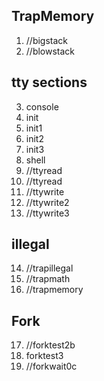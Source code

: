 ## TrapMemory
1. //bigstack
2. //blowstack

## tty sections
3. console
4. init
5. init1
6. init2
7. init3
8. shell
9. //ttyread
10. //ttyread
11. //ttywrite
12. //ttywrite2
13. //ttywrite3

## illegal
14. //trapillegal
15. //trapmath
16. //trapmemory

## Fork
17. //forktest2b
18. forktest3
19. //forkwait0c